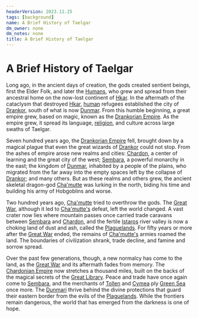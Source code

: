 ```yaml
---
headerVersion: 2023.11.25
tags: [background]
name: A Brief History of Taelgar
dm_owner: none
dm_notes: none
title: A Brief History of Taelgar
---
```

# A Brief History of Taelgar

Long ago, in the ancient days of creation, the gods created sentient beings, first the Elder Folk, and later the [Humans](<../species/humans.md>), who grew and spread from their ancestral home on the now-lost continent of [Hkar](<pre-downfall/hkar.md>). In the aftermath of the cataclysm that destroyed [Hkar](<pre-downfall/hkar.md>), [human](<../species/humans.md>) refugees established the city of [Drankor](<drankorian-era/drankor.md>), south of what is now [Dunmar](<../gazetteer/greater-dunmar/realms/dunmar/dunmar.md>). From this humble beginning, a great empire grew, based on magic, known as the [Drankorian Empire](<drankorian-era/drankorian-empire.md>). As the empire grew, it spread its language, [religion](<../gods-and-religions/religions/mos-numena/mos-numena.md>), and culture across large swaths of Taelgar. 

Seven hundred years ago, the [Drankorian Empire](<drankorian-era/drankorian-empire.md>) fell, brought down by a magical plague that even the great wizards of [Drankor](<drankorian-era/drankor.md>) could not stop. From the ashes of empire arose new realms and cities: [Chardon](<../gazetteer/greater-chardon/chardonian-empire/chardon/chardon.md>), a center of learning and the great city of the west; [Sembara](<../gazetteer/greater-sembara/sembara/sembara.md>), a powerful monarchy in the east; the kingdom of [Dunmar](<../gazetteer/greater-dunmar/realms/dunmar/dunmar.md>), inhabited by a people of the plains, who migrated from the far away into the empty spaces left by the collapse of [Drankor](<drankorian-era/drankorian-empire.md>); and many others. But as these realms and others grew, the ancient skeletal dragon-god [Cha'mutte](<../people/extraplanar-powers/cha-mutte.md>) was lurking in the north, biding his time and building his army of Hobgoblins and worse.

Two hundred years ago, [Cha'mutte](<../people/extraplanar-powers/cha-mutte.md>) tried to overthrow the gods. The [Great War](<../events/1500s/great-war.md>), although it led to [Cha'mutte's](<../people/extraplanar-powers/cha-mutte.md>) defeat, left the world changed. A vast crater now lies where mountain passes once carried trade caravans between [Sembara](<../gazetteer/greater-sembara/sembara/sembara.md>) and [Chardon](<../gazetteer/greater-chardon/chardonian-empire/chardon/chardon.md>), and the fertile [Istaros](<../gazetteer/major-rivers/istaros.md>) river valley is now a choking land of dust and ash, called the [Plaguelands](<../gazetteer/upper-istaros/plaguelands.md>). For fifty years or more after the [Great War](<../events/1500s/great-war.md>) ended, the remains of [Cha'mutte's](<../people/extraplanar-powers/cha-mutte.md>) armies roamed the land. The boundaries of civilization shrank, trade decline, and famine and sorrow spread.

Over the past few generations, though, a new normalcy has come to the land, as the [Great War](<../events/1500s/great-war.md>) and its aftermath fades from memory. The [Chardonian Empire](<../gazetteer/greater-chardon/chardonian-empire/chardonian-empire.md>) now stretches a thousand miles, built on the backs of the magical secrets of the [Great Library](<../gazetteer/greater-chardon/chardonian-empire/chardon/great-library.md>). Peace and trade have once again come to [Sembara](<../gazetteer/greater-sembara/sembara/sembara.md>), and the merchants of [Tollen](<../gazetteer/greater-sembara/tollen/tollen.md>) and [Cymea](<../gazetteer/western-green-sea/realms/cymea.md>) ply [Green Sea](<../gazetteer/green-sea.md>) once more. The [Dunmari](<../gazetteer/greater-dunmar/realms/dunmar/dunmar.md>) thrive behind the divine protections that guard their eastern border from the evils of the [Plaguelands](<../gazetteer/upper-istaros/plaguelands.md>). While the frontiers remain dangerous, the world that has emerged from the darkness is one of hope. 